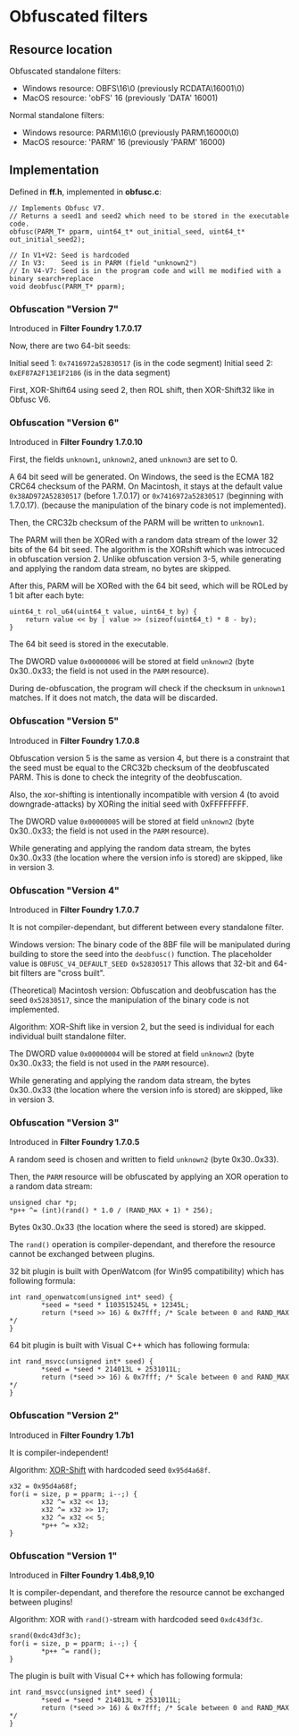 # Obfuscated filters

## Resource location

Obfuscated standalone filters:
- Windows resource: OBFS\16\0 (previously RCDATA\16001\0)
- MacOS resource: 'obFS' 16 (previously 'DATA' 16001)

Normal standalone filters:
- Windows resource: PARM\16\0 (previously PARM\16000\0)
- MacOS resource: 'PARM' 16 (previously 'PARM' 16000)

## Implementation

Defined in **ff.h**, implemented in **obfusc.c**:

    // Implements Obfusc V7.
    // Returns a seed1 and seed2 which need to be stored in the executable code.
    obfusc(PARM_T* pparm, uint64_t* out_initial_seed, uint64_t* out_initial_seed2);

    // In V1+V2: Seed is hardcoded
    // In V3:    Seed is in PARM (field "unknown2")
    // In V4-V7: Seed is in the program code and will me modified with a binary search+replace
    void deobfusc(PARM_T* pparm);

### Obfuscation "Version 7"

Introduced in **Filter Foundry 1.7.0.17**

Now, there are two 64-bit seeds:

Initial seed 1: `0x7416972a52830517` (is in the code segment)
Initial seed 2: `0xEF87A2F13E1F2186` (is in the data segment)

First, XOR-Shift64 using seed 2, then ROL shift, then XOR-Shift32 like in Obfusc V6.

### Obfuscation "Version 6"

Introduced in **Filter Foundry 1.7.0.10**

First, the fields `unknown1`, `unknown2`, aned `unknown3` are set to 0.

A 64 bit seed will be generated.
On Windows, the seed is the ECMA 182 CRC64 checksum of the PARM.
On Macintosh, it stays at the default value `0x38AD972A52830517` (before 1.7.0.17) or
`0x7416972a52830517` (beginning with 1.7.0.17).
(because the manipulation of the binary code is not implemented).

Then, the CRC32b checksum of the PARM will be written to `unknown1`.

The PARM will then be XORed with a random data stream of the lower 32 bits of the 64 bit seed.
The algorithm is the XORshift which was introcuced in obfuscation version 2.
Unlike obfuscation version 3-5, while generating and applying the random data
stream, no bytes are skipped.

After this, PARM will be XORed with the 64 bit seed,
which will be ROLed by 1 bit after each byte:

    uint64_t rol_u64(uint64_t value, uint64_t by) {
        return value << by | value >> (sizeof(uint64_t) * 8 - by);
    }

The 64 bit seed is stored in the executable.

The DWORD value `0x00000006` will be stored at field `unknown2`
(byte 0x30..0x33; the field is not used in the `PARM` resource).

During de-obfuscation, the program will check if the checksum in `unknown1`
matches. If it does not match, the data will be discarded.

### Obfuscation "Version 5"

Introduced in **Filter Foundry 1.7.0.8**

Obfuscation version 5 is the same as version 4, but there is a constraint
that the seed must be equal to the CRC32b checksum of the deobfuscated PARM.
This is done to check the integrity of the deobfuscation.

Also, the xor-shifting is intentionally incompatible with version 4
(to avoid downgrade-attacks) by XORing the initial seed with 0xFFFFFFFF.

The DWORD value `0x00000005` will be stored at field `unknown2`
(byte 0x30..0x33; the field is not used in the `PARM` resource).

While generating and applying the random data stream, the bytes
0x30..0x33 (the location where the version info is stored) are skipped,
like in version 3.

### Obfuscation "Version 4"

Introduced in **Filter Foundry 1.7.0.7**

It is not compiler-dependant, but different between every standalone filter.

Windows version:
The binary code of the 8BF file will be manipulated during building
to store the seed into the `deobfusc()` function.
The placeholder value is `OBFUSC_V4_DEFAULT_SEED 0x52830517`
This allows that 32-bit and 64-bit filters are "cross built".

(Theoretical) Macintosh version:
Obfuscation and deobfuscation has the seed `0x52830517`, since the
manipulation of the binary code is not implemented.

Algorithm: XOR-Shift like in version 2, but the seed is individual for
each individual built standalone filter.

The DWORD value `0x00000004` will be stored at field `unknown2`
(byte 0x30..0x33; the field is not used in the `PARM` resource).

While generating and applying the random data stream, the bytes
0x30..0x33 (the location where the version info is stored) are skipped,
like in version 3.

### Obfuscation "Version 3"

Introduced in **Filter Foundry 1.7.0.5**

A random seed is chosen and written to field `unknown2` (byte 0x30..0x33).

Then, the `PARM` resource will be obfuscated by applying an XOR operation to a random data stream:

    unsigned char *p;
    *p++ ^= (int)(rand() * 1.0 / (RAND_MAX + 1) * 256);
    
Bytes 0x30..0x33 (the location where the seed is stored) are skipped.

The `rand()` operation is compiler-dependant, and therefore the resource cannot be exchanged between plugins.

32 bit plugin is built with OpenWatcom (for Win95 compatibility) which has following formula:

    int rand_openwatcom(unsigned int* seed) {
            *seed = *seed * 1103515245L + 12345L;
            return (*seed >> 16) & 0x7fff; /* Scale between 0 and RAND_MAX */
    }

64 bit plugin is built with Visual C++ which has following formula:

    int rand_msvcc(unsigned int* seed) {
            *seed = *seed * 214013L + 2531011L;
            return (*seed >> 16) & 0x7fff; /* Scale between 0 and RAND_MAX */
    }

### Obfuscation "Version 2"

Introduced in **Filter Foundry 1.7b1**

It is compiler-independent!

Algorithm: [XOR-Shift](https://de.wikipedia.org/wiki/Xorshift "XOR-Shift") with hardcoded seed `0x95d4a68f`.

    x32 = 0x95d4a68f;
    for(i = size, p = pparm; i--;) {
            x32 ^= x32 << 13;
            x32 ^= x32 >> 17;
            x32 ^= x32 << 5;
            *p++ ^= x32;
    }

### Obfuscation "Version 1"

Introduced in **Filter Foundry 1.4b8,9,10**

It is compiler-dependant, and therefore the resource cannot be exchanged between plugins!

Algorithm: XOR with `rand()`-stream with hardcoded seed `0xdc43df3c`.

    srand(0xdc43df3c);
    for(i = size, p = pparm; i--;) {
            *p++ ^= rand();
    }

The plugin is built with Visual C++ which has following formula:

    int rand_msvcc(unsigned int* seed) {
            *seed = *seed * 214013L + 2531011L;
            return (*seed >> 16) & 0x7fff; /* Scale between 0 and RAND_MAX */
    }

